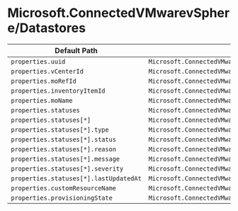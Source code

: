 # Microsoft.ConnectedVMwarevSphere/Datastores

| Default Path | Alias |
|---|---|
| `properties.uuid` | `Microsoft.ConnectedVMwarevSphere/datastores/uuid` |
| `properties.vCenterId` | `Microsoft.ConnectedVMwarevSphere/datastores/vCenterId` |
| `properties.moRefId` | `Microsoft.ConnectedVMwarevSphere/datastores/moRefId` |
| `properties.inventoryItemId` | `Microsoft.ConnectedVMwarevSphere/datastores/inventoryItemId` |
| `properties.moName` | `Microsoft.ConnectedVMwarevSphere/datastores/moName` |
| `properties.statuses` | `Microsoft.ConnectedVMwarevSphere/datastores/statuses` |
| `properties.statuses[*]` | `Microsoft.ConnectedVMwarevSphere/datastores/statuses[*]` |
| `properties.statuses[*].type` | `Microsoft.ConnectedVMwarevSphere/datastores/statuses[*].type` |
| `properties.statuses[*].status` | `Microsoft.ConnectedVMwarevSphere/datastores/statuses[*].status` |
| `properties.statuses[*].reason` | `Microsoft.ConnectedVMwarevSphere/datastores/statuses[*].reason` |
| `properties.statuses[*].message` | `Microsoft.ConnectedVMwarevSphere/datastores/statuses[*].message` |
| `properties.statuses[*].severity` | `Microsoft.ConnectedVMwarevSphere/datastores/statuses[*].severity` |
| `properties.statuses[*].lastUpdatedAt` | `Microsoft.ConnectedVMwarevSphere/datastores/statuses[*].lastUpdatedAt` |
| `properties.customResourceName` | `Microsoft.ConnectedVMwarevSphere/datastores/customResourceName` |
| `properties.provisioningState` | `Microsoft.ConnectedVMwarevSphere/datastores/provisioningState` |

